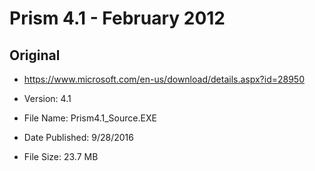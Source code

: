 # Prism 4.1 - February 2012

## Original
* https://www.microsoft.com/en-us/download/details.aspx?id=28950

* Version: 4.1
* File Name: Prism4.1_Source.EXE
* Date Published: 9/28/2016
* File Size: 23.7 MB
